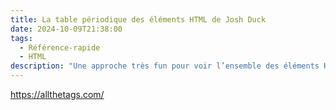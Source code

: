 ```yaml
---
title: La table périodique des éléments HTML de Josh Duck
date: 2024-10-09T21:38:00
tags:
  - Référence-rapide
  - HTML
description: "Une approche très fun pour voir l’ensemble des éléments HTML."
---
```


https://allthetags.com/


